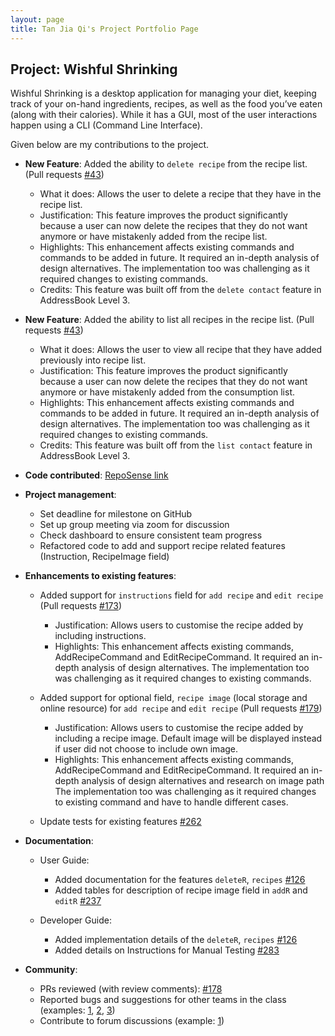 ```yaml
---
layout: page
title: Tan Jia Qi's Project Portfolio Page
---
```


## Project: Wishful Shrinking

Wishful Shrinking is a desktop application for managing your diet, keeping track of your on-hand ingredients, recipes, as well as the food you’ve eaten (along with their calories). While it has a GUI, most of the user interactions happen using a CLI (Command Line Interface).

Given below are my contributions to the project.
  
* **New Feature**: Added the ability to `delete recipe` from the recipe list. (Pull requests [\#43](https://github.com/AY2021S1-CS2103T-W10-2/tp/pull/43))
  * What it does: Allows the user to delete a recipe that they have in the recipe list.
  * Justification: This feature improves the product significantly because a user can now delete the recipes that they do not want anymore or have mistakenly added from the recipe list.
  * Highlights: This enhancement affects existing commands and commands to be added in future. It required an in-depth analysis of design alternatives. The implementation too was challenging as it required changes to existing commands.
  * Credits: This feature was built off from the `delete contact` feature in AddressBook Level 3.  
  
* **New Feature**: Added the ability to list all recipes in the recipe list. (Pull requests [\#43](https://github.com/AY2021S1-CS2103T-W10-2/tp/pull/43))
  * What it does: Allows the user to view all recipe that they have added previously into recipe list.
  * Justification: This feature improves the product significantly because a user can now delete the recipes that they do not want anymore or have mistakenly added from the consumption list.
  * Highlights: This enhancement affects existing commands and commands to be added in future. It required an in-depth analysis of design alternatives. The implementation too was challenging as it required changes to existing commands.
  * Credits: This feature was built off from the `list contact` feature in AddressBook Level 3.

* **Code contributed**: [RepoSense link](https://nus-cs2103-ay2021s1.github.io/tp-dashboard/#breakdown=true&search=jiaqi20&sort=groupTitle&sortWithin=title&since=2020-08-14&timeframe=commit&mergegroup=&groupSelect=groupByRepos&checkedFileTypes=docs~functional-code~test-code~other&tabOpen=true&tabType=zoom&zFR=false&zA=jiaqi20&zR=AY2021S1-CS2103T-W10-2%2Ftp%5Bmaster%5D&zACS=265.00439466969095&zS=2020-08-14&zFS=&zU=2020-11-03&zMG=false&zFTF=commit&zFGS=groupByRepos&until=2020-11-03)

* **Project management**:
  * Set deadline for milestone on GitHub
  * Set up group meeting via zoom for discussion
  * Check dashboard to ensure consistent team progress
  * Refactored code to add and support recipe related features (Instruction, RecipeImage field)

* **Enhancements to existing features**:
  * Added support for `instructions` field for `add recipe` and `edit recipe` (Pull requests [\#173](https://github.com/AY2021S1-CS2103T-W10-2/tp/pull/173))
    * Justification: Allows users to customise the recipe added by including instructions.
    * Highlights: This enhancement affects existing commands, AddRecipeCommand and EditRecipeCommand. It required an in-depth analysis of design alternatives. The implementation too was challenging as it required changes to existing commands.

  * Added support for optional field, `recipe image` (local storage and online resource) for `add recipe` and `edit recipe` (Pull requests [\#179](https://github.com/AY2021S1-CS2103T-W10-2/tp/pull/179))
    * Justification: Allows users to customise the recipe added by including a recipe image. Default image will be displayed instead if user did not choose to include own image.
    * Highlights: This enhancement affects existing commands, AddRecipeCommand and EditRecipeCommand. It required an in-depth analysis of design alternatives and research on image path The implementation too was challenging as it required changes to existing command and have to handle different cases.
    
  * Update tests for existing features [\#262](https://github.com/AY2021S1-CS2103T-W10-2/tp/pull/262)
      
* **Documentation**:
  * User Guide:
    * Added documentation for the features `deleteR`, `recipes` [\#126](https://github.com/AY2021S1-CS2103T-W10-2/tp/pull/126)
    * Added tables for description of recipe image field in `addR` and `editR` [\#237](https://github.com/AY2021S1-CS2103T-W10-2/tp/pull/237)
    
  * Developer Guide:
    * Added implementation details of the `deleteR`, `recipes` [\#126](https://github.com/AY2021S1-CS2103T-W10-2/tp/pull/126)
    * Added details on Instructions for Manual Testing [\#283](https://github.com/AY2021S1-CS2103T-W10-2/tp/pull/283)

* **Community**:
  * PRs reviewed (with review comments): [\#178](https://github.com/AY2021S1-CS2103T-W10-2/tp/pull/178)
  * Reported bugs and suggestions for other teams in the class (examples: [1](https://github.com/jiaqi20/ped/issues/1), [2](https://github.com/jiaqi20/ped/issues/2), [3](https://github.com/jiaqi20/ped/issues/3))
  * Contribute to forum discussions (example: [1](https://github.com/nus-cs2103-AY2021S1/forum/issues/360))
